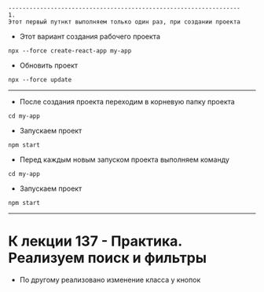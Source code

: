 ```text
------------------------------------------------------------------
1.
Этот первый путнкт выполняем только один раз, при создании проекта 
```
* Этот вариант создания рабочего проекта
```shell
npx --force create-react-app my-app
```  
* Обновить проект
```shell
npx --force update
```  

------------------------------------------------------------------

* После создания проекта переходим в корневую папку проекта
```shell
cd my-app
```
* Запускаем проект
```shell
npm start
```
* Перед каждым новым запуском проекта выполняем команду
```shell
cd my-app
```
* Запускаем проект
```shell
npm start
```
---
# К лекции 137 - Практика. Реализуем поиск и фильтры  
* По другому реализовано изменение класса у кнопок  
